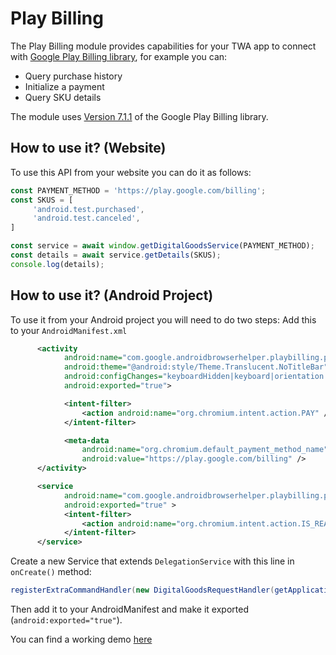 # Play Billing

The Play Billing module provides capabilities for your TWA app to connect with [Google Play Billing library](https://developer.android.com/google/play/billing), for example you can:

* Query purchase history
* Initialize a payment
* Query SKU details

The module uses [Version 7.1.1](https://developer.android.com/google/play/billing/release-notes#7-1-1) of the Google Play Billing library.


## How to use it? (Website)
To use this API from your website you can do it as follows:
```js
const PAYMENT_METHOD = 'https://play.google.com/billing'; 
const SKUS = [  
     'android.test.purchased',  
     'android.test.canceled', 
] 

const service = await window.getDigitalGoodsService(PAYMENT_METHOD); 
const details = await service.getDetails(SKUS);
console.log(details);
```

## How to use it? (Android Project)
To use it from your Android project you will need to do two steps:
Add this to your `AndroidManifest.xml`

```xml
      <activity
            android:name="com.google.androidbrowserhelper.playbilling.provider.PaymentActivity"
            android:theme="@android:style/Theme.Translucent.NoTitleBar"
            android:configChanges="keyboardHidden|keyboard|orientation|screenLayout|screenSize"
            android:exported="true">

            <intent-filter>
                <action android:name="org.chromium.intent.action.PAY" />
            </intent-filter>

            <meta-data
                android:name="org.chromium.default_payment_method_name"
                android:value="https://play.google.com/billing" />
      </activity>

      <service
            android:name="com.google.androidbrowserhelper.playbilling.provider.PaymentService"
            android:exported="true" >
            <intent-filter>
                <action android:name="org.chromium.intent.action.IS_READY_TO_PAY" />
            </intent-filter>
      </service>
```

Create a new Service that extends `DelegationService` with this line in `onCreate()` method:
```java
registerExtraCommandHandler(new DigitalGoodsRequestHandler(getApplicationContext()));
```
Then add it to your AndroidManifest and make it exported (`android:exported="true"`).



You can find a working demo [here](https://github.com/GoogleChrome/android-browser-helper/tree/main/demos/twa-play-billing)
